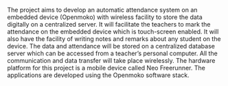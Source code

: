 The project aims to develop an automatic attendance system on an embedded device (Openmoko) with wireless facility to store the data digitally on a centralized server. It will facilitate the teachers to mark the attendance on the embedded device which is touch-screen enabled. It will also have the facility of writing notes and remarks about any student on the device. The data and attendance will be stored on a centralized database server which can be accessed from a teacher’s personal computer. All the communication and data transfer will take place wirelessly.
The hardware platform for this project is a mobile device called Neo Freerunner. The applications are developed using the Openmoko software stack.